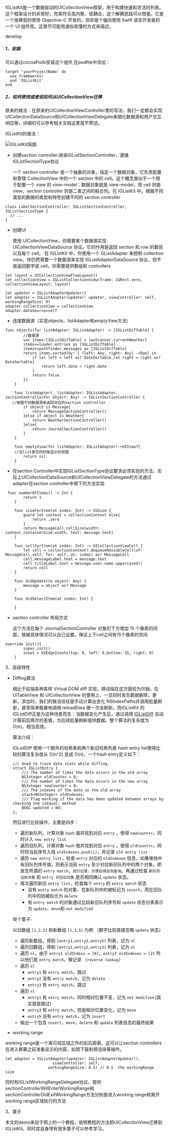 IGListKit是一个数据驱动的UICollectionView框架，用于构建快速和灵活的列表。这个框架设计的非常好，完美符合高内聚、低耦合，这个解耦思路可以借鉴。它是一个很典型的使用 Objective-C 开发的，但却是个偏向使用 Swift 语言开发者的一个 UI 组件库。这里尽可能用通俗易懂的方式来描述。

develop

##### 1、安装

可以通过cocoaPods安装这个组件,在podfile中添加：

```
target 'yourProjectName' do
  use_frameworks!
  pod 'IGListKit'
end
```

##### 2、如何使用或者说如何从UICollectionView迁移

原来的做法：在原来的UICollectionViewController里的写法，我们一定都会实现UICollectionDataSource和UICollectionViewDelegate来细化数据源和用户交互响应等，详细的可以参考相关文档这里就不赘述。

IGListKit的做法：

![IGListKit简图](./IGlistKit图.png)

- 创建section controller,继承IGListSectionController，遵循IGListSectionType协议

  一个 section controller 是一个抽象的对象，指定一个数据对象，它负责配置和管理 CollectionView 中的一个 section 中的 cell。这个概念类似于一个用于配置一个 view 的 view-model：数据对象就是 view-model，而 cell 则是 view，section controller 则是二者之间的粘合剂。在 IGListKit 中，根据不同类型的数据的类型和特性创建不同的 section controller

```
class LabelSectionController: IGListSectionController, IGListSectionType {
  // ...
}
```

- 创建UI

  使用 UICollectionView，你需要某个数据源实现 UICollectionViewDataSource 协议。它的作用是返回 section 和 row 的数目以及每个 cell。 
  在 IGListKit 中，你使用一个 GListAdapter 来控制 collection view。你仍然需要一个数据源来实现 IGListAdapterDataSource 协议，但不是返回数字或 cell，你需要提供数组和 controllers

```
let layout = UICollectionViewFlowLayout()
let collectionView = IGListCollectionView(frame: CGRect.zero, collectionViewLayout: layout)

let updater = IGListAdapterUpdater()
let adapter = IGListAdapter(updater: updater, viewController: self, workingRangeSize: 0)
adapter.collectionView = collectionView
adapter.dataSource=self
```

- 连接数据源（实现objects、listAdapter和emptyView方法）

```
func objects(for listAdapter: IGListAdapter) -> [IGListDiffable] {
        //数据源
        var items:[IGListDiffable] = [wxScanner.currentWeather]
        items+=loader.entries as [IGListDiffable]
        items+=pathfinder.messages as [IGListDiffable]
        return items.sorted(by: { (left: Any, right: Any) ->Bool in
            if let left = left as? DateSortable,let right = right as? DateSortable{
                return left.date > right.date
            }
            return false
        })
    }
    
    func listAdapter(_ listAdapter: IGListAdapter, sectionControllerFor object: Any) -> IGListSectionController {
   //根据不同数据源来返回对应的section controller 
        if object is Message{
            return MessageSectionController()
        }else if object is Weather{
            return WeatherSectionController()
        }else{
            return JournalSectionController()
        }
    }

    func emptyView(for listAdapter: IGListAdapter)->UIView?{
    //当list是空的时候显示的视图
        return nil
    }

```

- 在section Controller中实现IGListSectionType协议要求必须实现的方法，实际上UICollectionDataSource和UICollectionViewDelegate的方法通过adapter在section controller中用下列方法实现

```
 func numberOfItems() -> Int {
        return 1
    }
    
    func sizeForItem(at index: Int) -> CGSize {
        guard let context = collectionContext else{
            return .zero
        }
        return MessageCell.cellSize(width: context.containerSize.width, text: message.text)
    }
    
    func cellForItem(at index: Int) -> UICollectionViewCell {
        let cell = collectionContext?.dequeueReusableCell(of: MessageCell.self, for: self, at: index) as! MessageCell
        cell.messageLabel.text = message.text
        cell.titleLabel.text = message.user.name.uppercased()
        return cell
    }
    
    func didUpdate(to object: Any) {
        message = object as? Message
    }
    
    func didSelectItem(at index: Int) {
        
    }

```

- section controller 布局方式

  这个方法在每个 JournalSectionController 对象的下方增加 15 个像素的间距，根据具体情况可以自己设置。保证上下cell之间有15个像素的空间

```
override init(){
        super.init()
        inset = UIEdgeInsets(top: 0, left: 0,bottom: 15, right: 0)
    }
```

3、高级特性

- Diffing算法

  相比于前端各种各样 Virtual DOM diff 实现，移动端在这方面较为欠缺。在 UITableView 和 UICollectionView 的使用上，一旦同时发生数据删除，更新，添加时，我们的做法往往是手动计算出变化 NSIndexPaths并调用批量刷新，甚至简单粗暴地调用 reloadData 做一次全刷新。而IGListKit 的 IGListDiff正是为这种场景而生：当数据变化产生后，通过调用 [IGListDiff](https://github.com/Instagram/IGListKit/blob/master/Source/Common/IGListDiff.mm) 自动计算前后两次的差值，为后续批量刷新提供数据。整个算法的复杂度为 O(n)，相当高效。

  算法介绍：

  IGListDiff 使用一个额外的哈希表和两个新旧哈希列表 hash entry list使得比较的算法复杂度从 O(n^2) 变成 O(n)，一个hash entry定义如下：

  ```
  /// Used to track data stats while diffing.
  struct IGListEntry {
      /// The number of times the data occurs in the old array
      NSInteger oldCounter = 0;
      /// The number of times the data occurs in the new array
      NSInteger newCounter = 0;
      /// The indexes of the data in the old array
      stack<NSInteger> oldIndexes;
      /// Flag marking if the data has been updated between arrays by checking the isEqual: method
      BOOL updated = NO;
  };
  ```

  然后进行比较操作，主要是四步：

  - 遍历新队列，计算对象 `hash` 值并找到对应 `entry` ，使得 `newCount++`，同时计入 `new entry list`
  - 遍历旧队列，计算对象 `hash` 值并找到对应 `entry` ，使得 `oldCount++`，同时将当前序号入栈 `oldIndexes.push(i)`，并记录 `old entry list`
  - 遍历 `new entry list`，检查 `entry` 对应的 `oldIndexes` 信息，如果堆栈中有旧队列序号值，则表示当前 `entry` 至少对应新旧队列中的两个对象，即发生所谓的 `entry match`，`进行记录，方便后续反向查询`。再通过检查 `新队列当前对象` 和 `entry 对应旧对象` 是否相同确认 `update` 状态。
  - 再次遍历新旧 `entry list`，检查每个 `entry` 的 `entry match` 状态
    - 没有 `entry match` 的对象，在新队列中的被标记为 `insert`，而在旧队列中的则被标示为 `delete`
    - 有 `entry match` 的对象通过比较新旧队列序号和 `update` 状态分表表示为 `update`，`move`和 `not modified`

  举个栗子:

  以旧数组 `[1,2,3]` 和新数组 `[1,3,5]` 为例 （数字比较直接忽略 `update` 状态）

  - 遍历新数组，得到 `[entry1,entry3,entry5]` 列表，记为 `nl`
  - 遍历旧数组，得到 `[entry1,entry2,entry3]` 列表，记为 `ol`
  - 遍历 `nl`，由于 `entry1 oldIndexs = [0]`，`entry3 oldIndexes = [2]` 所以他们是 `entry match`，做记录 （`reverse lookup`）
  - 遍历 `ol`
    - `entry1` 有 `entry match`，跳过
    - `entry2` 没有 `entry match`，记为 `delete`
    - `entry3` 有 `entry match`，跳过
  - 遍历 `nl`
    - `entry1` 有 `entry match`，同时相对位置不变，记为 `not modified` (其实就是跳过)
    - `entry3` 有 `entry match`，但是相对位置变化，记为 `move`
    - `entry5` 没有 `entry match`，记为 `insert`
  - 输出一个包含 `insert`，`move`，`delete` 和 `update` 列表信息的最终结果

- working range

working range是一个离可视区域之外的前后距离，这可以让section controllers在进入屏幕之前准备显示的内容，如预下载和预渲染等操作。

```
let adapter = IGListAdapter(updater: IGListAdapterUpdater(),
                     viewController: self,
                   workingRangeSize: 0.5) // 0.5  the workingRange size
```

同时有IGListWorkingRangeDelegate协议，提供sectionControllerWillEnterWorkingRange和sectionControllerDidExitWorkingRange方法分别是进入working range和离开working range区域执行的方法

3、栗子

本文的demo来自于网上的一个教程，依照教程的方法把UICollectionView迁移到IGListKit。同时库自身带有很多栗子可以参考学习。